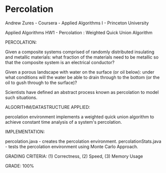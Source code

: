 Percolation
===========

Andrew Zures - Coursera - Applied Algorithms I - Princeton University

Applied Algorithms HW1 - Percolation : Weighted Quick Union Algorithm

PERCOLATION:

Given a composite systems comprised of randomly distributed insulating and metallic materials: 
  what fraction of the materials need to be metallic so that the composite system is an electrical conductor? 

Given a porous landscape with water on the surface (or oil below):
  under what conditions will the water be able to drain through to the bottom 
  (or the oil to gush through to the surface)? 

Scientists have defined an abstract process known as percolation to model such situations.


ALGORITHM/DATASTRUCTURE APPLIED:

percolation environment implements a weighted quick union algorithm to achieve constant time
analysis of a system's percolation.


IMPLEMENTATION:

percolation.java - creates the percolation environment.
percolationStats.java - tests the percolation environment using Monte Carlo Approach.


GRADING CRITERIA:
(1) Correctness, (2) Speed, (3) Memory Usage

GRADE:  100%
